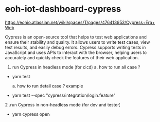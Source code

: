 # eoh-iot-dashboard-cypress
https://eohio.atlassian.net/wiki/spaces/T/pages/476413953/Cypress+Era+Web

Cypress is an open-source tool that helps to test web applications and ensure their stability and quality. It allows users to write test cases, view test results, and easily debug errors. Cypress supports writing tests in JavaScript and uses APIs to interact with the browser, helping users to accurately and quickly check the features of their web application.


1. run Cypress in headless mode (for cicd)
    a. how to run all case ?

- yarn test 

    a. how to run detail case ?
    example

- yarn test --spec "cypress/integration/login.feature"


2 .run Cypress in non-headless mode (for dev and tester)

- yarn cypress open

